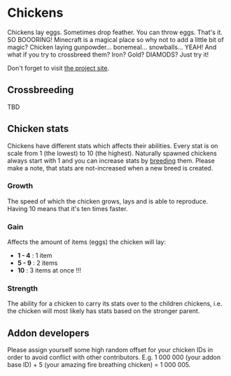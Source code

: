 # Chickens

Chickens lay eggs. Sometimes drop feather. You can throw eggs. 
That's it. SO BOOORING! 
Minecraft is a magical place so why not to add a little bit of magic? 
Chicken laying gunpowder... bonemeal... snowballs... YEAH! 
And what if you try to crossbreed them? Iron? Gold? DIAMODS? Just try it!

Don't forget to visit [the project site](https://minecraft.curseforge.com/projects/chickens).

## Crossbreeding

TBD

## Chicken stats

Chickens have different stats which affects their abilities. 
Every stat is on scale from 1 (the lowest) to 10 (the highest).
Naturally spawned chickens always start with 1 and you can increase stats by [breeding](#crossbreeding) them.
Please make a note, that stats are not-increased when a new breed is created.

### Growth

The speed of which the chicken grows, lays and is able to reproduce. 
Having 10 means that it's ten times faster.

### Gain

Affects the amount of items (eggs) the chicken will lay:
* __1 - 4__ : 1 item
* __5 - 9__ : 2 items
* __10__ : 3 items at once !!!

### Strength

The ability for a chicken to carry its stats over to the children chickens, i.e. the chicken will most likely has stats based on the stronger parent.
  
## Addon developers

Please assign yourself some high random offset for your chicken IDs in order to avoid conflict with other contributors.
E.g. 1 000 000 (your addon base ID) + 5 (your amazing fire breathing chicken) = 1 000 005.